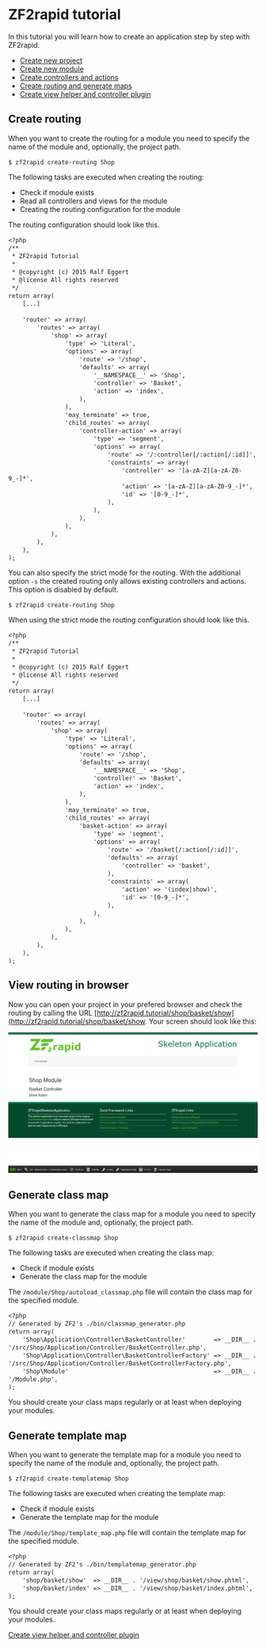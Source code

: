 # ZF2rapid tutorial

In this tutorial you will learn how to create an application step by step with
ZF2rapid.

 * [Create new project](tutorial-create-project.md)
 * [Create new module](tutorial-create-module.md)
 * [Create controllers and actions](tutorial-create-controllers-actions.md)
 * [Create routing and generate maps](tutorial-create-routing-maps.md)
 * [Create view helper and controller plugin](tutorial-create-view-helper-controller-plugin.md)

## Create routing

When you want to create the routing for a module you need to specify the 
name of the module and, optionally, the project path. 
 
    $ zf2rapid create-routing Shop

The following tasks are executed when creating the routing:

 * Check if module exists
 * Read all controllers and views for the module
 * Creating the routing configuration for the module

The routing configuration should look like this.

    <?php
    /**
     * ZF2rapid Tutorial
     *
     * @copyright (c) 2015 Ralf Eggert
     * @license All rights reserved
     */
    return array(
        [...]
        
        'router' => array(
            'routes' => array(
                'shop' => array(
                    'type' => 'Literal',
                    'options' => array(
                        'route' => '/shop',
                        'defaults' => array(
                            '__NAMESPACE__' => 'Shop',
                            'controller' => 'Basket',
                            'action' => 'index',
                        ),
                    ),
                    'may_terminate' => true,
                    'child_routes' => array(
                        'controller-action' => array(
                            'type' => 'segment',
                            'options' => array(
                                'route' => '/:controller[/:action[/:id]]',
                                'constraints' => array(
                                    'controller' => '[a-zA-Z][a-zA-Z0-9_-]*',
                                    'action' => '[a-zA-Z][a-zA-Z0-9_-]*',
                                    'id' => '[0-9_-]*',
                                ),
                            ),
                        ),
                    ),
                ),
            ),
        ),
    );
 
You can also specify the strict mode for the routing. With the additional option 
`-s` the created routing only allows existing controllers and actions. This 
option is disabled by default.

    $ zf2rapid create-routing Shop

When using the strict mode the routing configuration should look like this.

    <?php
    /**
     * ZF2rapid Tutorial
     *
     * @copyright (c) 2015 Ralf Eggert
     * @license All rights reserved
     */
    return array(
        [...]
                
        'router' => array(
            'routes' => array(
                'shop' => array(
                    'type' => 'Literal',
                    'options' => array(
                        'route' => '/shop',
                        'defaults' => array(
                            '__NAMESPACE__' => 'Shop',
                            'controller' => 'Basket',
                            'action' => 'index',
                        ),
                    ),
                    'may_terminate' => true,
                    'child_routes' => array(
                        'basket-action' => array(
                            'type' => 'segment',
                            'options' => array(
                                'route' => '/basket[/:action[/:id]]',
                                'defaults' => array(
                                    'controller' => 'basket',
                                ),
                                'constraints' => array(
                                    'action' => '(index|show)',
                                    'id' => '[0-9_-]*',
                                ),
                            ),
                        ),
                    ),
                ),
            ),
        ),
    );

## View routing in browser

Now you can open your project in your prefered browser and check the routing by 
calling the URL [http://zf2rapid.tutorial/shop/basket/show](http://zf2rapid.tutorial/shop/basket/show. 
Your screen should look like this:

![Screen shot new routing](screen_new_routing.jpg)

## Generate class map

When you want to generate the class map for a module you need to specify the 
name of the module and, optionally, the project path. 
 
    $ zf2rapid create-classmap Shop

The following tasks are executed when creating the class map:

 * Check if module exists
 * Generate the class map for the module
 
The `/module/Shop/autoload_classmap.php` file will contain the class map for
the specified module.

    <?php
    // Generated by ZF2's ./bin/classmap_generator.php
    return array(
        'Shop\Application\Controller\BasketController'        => __DIR__ . '/src/Shop/Application/Controller/BasketController.php',
        'Shop\Application\Controller\BasketControllerFactory' => __DIR__ . '/src/Shop/Application/Controller/BasketControllerFactory.php',
        'Shop\Module'                                         => __DIR__ . '/Module.php',
    );

You should create your class maps regularly or at least when deploying your modules.

## Generate template map
 
When you want to generate the template map for a module you need to specify the 
name of the module and, optionally, the project path. 

    $ zf2rapid create-templatemap Shop

The following tasks are executed when creating the template map:

* Check if module exists
* Generate the template map for the module

The `/module/Shop/template_map.php` file will contain the template map for
the specified module.

    <?php
    // Generated by ZF2's ./bin/templatemap_generator.php
    return array(
        'shop/basket/show'  => __DIR__ . '/view/shop/basket/show.phtml',
        'shop/basket/index' => __DIR__ . '/view/shop/basket/index.phtml',
    );

You should create your class maps regularly or at least when deploying your modules.

[Create view helper and controller plugin](tutorial-create-view-helper-controller-plugin.md)
